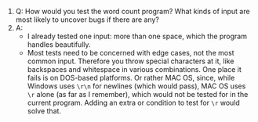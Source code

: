 1. Q: How would you test the word count program? What kinds of input are most
   likely to uncover bugs if there are any?
2. A:
    - I already tested one input: more than one space, which the program handles
      beautifully.
    - Most tests need to be concerned with edge cases, not the most common
      input. Therefore you throw special characters at it, like backspaces and
      whitespace in various combinations. One place it fails is on DOS-based
      platforms. Or rather MAC OS, since, while Windows uses `\r\n` for newlines
      (which would pass), MAC OS uses `\r` alone (as far as I remember), which
      would not be tested for in the current program. Adding an extra or
      condition to test for `\r` would solve that.

